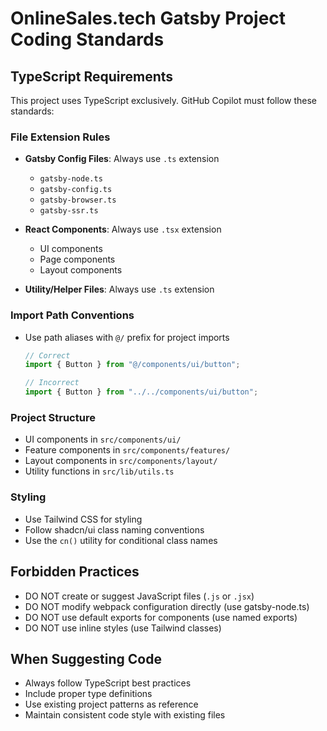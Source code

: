 # OnlineSales.tech Gatsby Project Coding Standards

## TypeScript Requirements

This project uses TypeScript exclusively. GitHub Copilot must follow these standards:

### File Extension Rules

- **Gatsby Config Files**: Always use `.ts` extension
  - `gatsby-node.ts`
  - `gatsby-config.ts`
  - `gatsby-browser.ts`
  - `gatsby-ssr.ts`

- **React Components**: Always use `.tsx` extension
  - UI components
  - Page components
  - Layout components

- **Utility/Helper Files**: Always use `.ts` extension

### Import Path Conventions

- Use path aliases with `@/` prefix for project imports
  ```typescript
  // Correct
  import { Button } from "@/components/ui/button";
  
  // Incorrect
  import { Button } from "../../components/ui/button";
  ```

### Project Structure

- UI components in `src/components/ui/`
- Feature components in `src/components/features/`
- Layout components in `src/components/layout/`
- Utility functions in `src/lib/utils.ts`

### Styling

- Use Tailwind CSS for styling
- Follow shadcn/ui class naming conventions
- Use the `cn()` utility for conditional class names

## Forbidden Practices

- DO NOT create or suggest JavaScript files (`.js` or `.jsx`)
- DO NOT modify webpack configuration directly (use gatsby-node.ts)
- DO NOT use default exports for components (use named exports)
- DO NOT use inline styles (use Tailwind classes)

## When Suggesting Code

- Always follow TypeScript best practices
- Include proper type definitions
- Use existing project patterns as reference
- Maintain consistent code style with existing files

